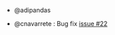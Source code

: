 * @adipandas

* @cnavarrete : Bug fix [issue #22](https://github.com/adipandas/multi-object-tracker/issues/22)
